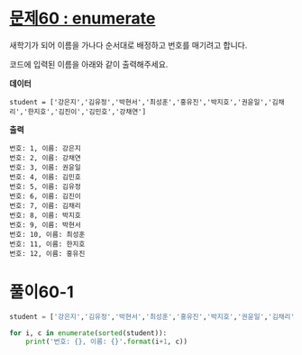 # [문제60 : enumerate](https://www.notion.so/60-enumerate-67739bdf1cae4b00bbc185ff7a86b20e)

새학기가 되어 이름을 가나다 순서대로 배정하고 번호를 매기려고 합니다.

코드에 입력된 이름을 아래와 같이 출력해주세요.

**데이터**

    student = ['강은지','김유정','박현서','최성훈','홍유진','박지호','권윤일','김채리','한지호','김진이','김민호','강채연']
    
**출력**

    번호: 1, 이름: 강은지
    번호: 2, 이름: 강채연
    번호: 3, 이름: 권윤일
    번호: 4, 이름: 김민호
    번호: 5, 이름: 김유정
    번호: 6, 이름: 김진이
    번호: 7, 이름: 김채리
    번호: 8, 이름: 박지호
    번호: 9, 이름: 박현서
    번호: 10, 이름: 최성훈
    번호: 11, 이름: 한지호
    번호: 12, 이름: 홍유진

# 풀이60-1

``` python
student = ['강은지','김유정','박현서','최성훈','홍유진','박지호','권윤일','김채리','한지호','김진이','김민호','강채연']

for i, c in enumerate(sorted(student)):
    print('번호: {}, 이름: {}'.format(i+1, c))
```